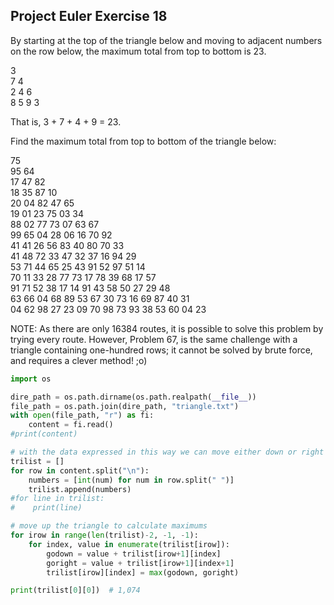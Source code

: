 ## Project Euler Exercise 18

By starting at the top of the triangle below and moving to adjacent numbers on the row below, the maximum total from top to bottom is 23.

3<br/>
7 4<br/>
2 4 6<br/>
8 5 9 3<br/>

That is, 3 + 7 + 4 + 9 = 23.

Find the maximum total from top to bottom of the triangle below:

75<br/>
95 64<br/>
17 47 82<br/>
18 35 87 10<br/>
20 04 82 47 65<br/>
19 01 23 75 03 34<br/>
88 02 77 73 07 63 67<br/>
99 65 04 28 06 16 70 92<br/>
41 41 26 56 83 40 80 70 33<br/>
41 48 72 33 47 32 37 16 94 29<br/>
53 71 44 65 25 43 91 52 97 51 14<br/>
70 11 33 28 77 73 17 78 39 68 17 57<br/>
91 71 52 38 17 14 91 43 58 50 27 29 48<br/>
63 66 04 68 89 53 67 30 73 16 69 87 40 31<br/>
04 62 98 27 23 09 70 98 73 93 38 53 60 04 23<br/>

NOTE: As there are only 16384 routes, it is possible to solve this problem by trying every route.
However, Problem 67, is the same challenge with a triangle containing one-hundred rows;
it cannot be solved by brute force, and requires a clever method! ;o)

```python
import os

dire_path = os.path.dirname(os.path.realpath(__file__))
file_path = os.path.join(dire_path, "triangle.txt")
with open(file_path, "r") as fi:
    content = fi.read()
#print(content)

# with the data expressed in this way we can move either down or right
trilist = []
for row in content.split("\n"):
    numbers = [int(num) for num in row.split(" ")]
    trilist.append(numbers)
#for line in trilist:
#    print(line)

# move up the triangle to calculate maximums
for irow in range(len(trilist)-2, -1, -1):
    for index, value in enumerate(trilist[irow]):
        godown = value + trilist[irow+1][index]
        goright = value + trilist[irow+1][index+1]
        trilist[irow][index] = max(godown, goright)

print(trilist[0][0])  # 1,074
```
